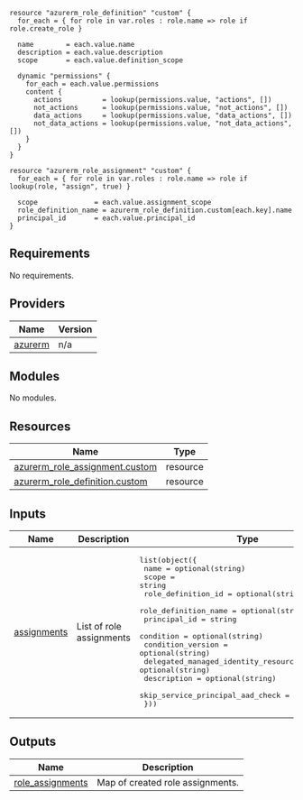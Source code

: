 
```hcl
resource "azurerm_role_definition" "custom" {
  for_each = { for role in var.roles : role.name => role if role.create_role }

  name        = each.value.name
  description = each.value.description
  scope       = each.value.definition_scope

  dynamic "permissions" {
    for_each = each.value.permissions
    content {
      actions          = lookup(permissions.value, "actions", [])
      not_actions      = lookup(permissions.value, "not_actions", [])
      data_actions     = lookup(permissions.value, "data_actions", [])
      not_data_actions = lookup(permissions.value, "not_data_actions", [])
    }
  }
}

resource "azurerm_role_assignment" "custom" {
  for_each = { for role in var.roles : role.name => role if lookup(role, "assign", true) }

  scope              = each.value.assignment_scope
  role_definition_name = azurerm_role_definition.custom[each.key].name
  principal_id       = each.value.principal_id
}
```
## Requirements

No requirements.

## Providers

| Name | Version |
|------|---------|
| <a name="provider_azurerm"></a> [azurerm](#provider\_azurerm) | n/a |

## Modules

No modules.

## Resources

| Name | Type |
|------|------|
| [azurerm_role_assignment.custom](https://registry.terraform.io/providers/hashicorp/azurerm/latest/docs/resources/role_assignment) | resource |
| [azurerm_role_definition.custom](https://registry.terraform.io/providers/hashicorp/azurerm/latest/docs/resources/role_definition) | resource |

## Inputs

| Name | Description | Type | Default | Required |
|------|-------------|------|---------|:--------:|
| <a name="input_assignments"></a> [assignments](#input\_assignments) | List of role assignments | <pre>list(object({<br>    name                                   = optional(string)<br>    scope                                  = string<br>    role_definition_id                     = optional(string)<br>    role_definition_name                   = optional(string)<br>    principal_id                           = string<br>    condition                              = optional(string)<br>    condition_version                      = optional(string)<br>    delegated_managed_identity_resource_id = optional(string)<br>    description                            = optional(string)<br>    skip_service_principal_aad_check       = optional(bool)<br>  }))</pre> | `[]` | no |

## Outputs

| Name | Description |
|------|-------------|
| <a name="output_role_assignments"></a> [role\_assignments](#output\_role\_assignments) | Map of created role assignments. |
